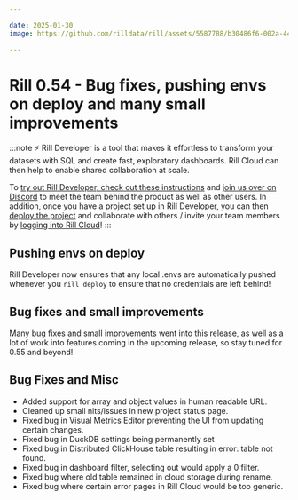```yaml
---

date: 2025-01-30
image: https://github.com/rilldata/rill/assets/5587788/b30486f6-002a-445d-8a1b-955b6ec0066d

---
```


# Rill 0.54 - Bug fixes, pushing envs on deploy and many small improvements

:::note
⚡ Rill Developer is a tool that makes it effortless to transform your datasets with SQL and create fast, exploratory dashboards. Rill Cloud can then help to enable shared collaboration at scale.

To [try out Rill Developer, check out these instructions](/home/install) and [join us over on Discord](https://bit.ly/3bbcSl9) to meet the team behind the product as well as other users. In addition, once you have a project set up in Rill Developer, you can then [deploy the project](/deploy/deploy-dashboard) and collaborate with others / invite your team members by [logging into Rill Cloud](https://ui.rilldata.com)!
:::

## Pushing envs on deploy
Rill Developer now ensures that any local .envs are automatically pushed whenever you `rill deploy` to ensure that no credentials are left behind!

## Bug fixes and small improvements
Many bug fixes and small improvements went into this release, as well as a lot of work into features coming in the upcoming release, so stay tuned for 0.55 and beyond!

## Bug Fixes and Misc
- Added support for array and object values in human readable URL.
- Cleaned up small nits/issues in new project status page. 
- Fixed bug in Visual Metrics Editor preventing the UI from updating certain changes. 
- Fixed bug in DuckDB settings being permanently set
- Fixed bug in Distributed ClickHouse table resulting in error: table not found. 
- Fixed bug in dashboard filter, selecting out would apply a 0 filter.
- Fixed bug where old table remained in cloud storage during rename.
- Fixed bug where certain error pages in Rill Cloud would be too generic.